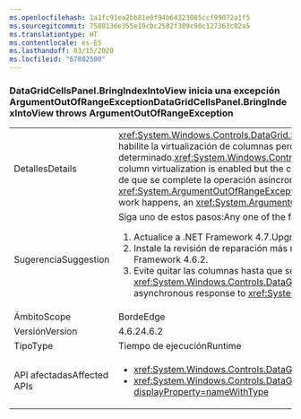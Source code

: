 ```yaml
---
ms.openlocfilehash: 1a1fc91ea2bb81e0f94b64323085ccf99072a1f5
ms.sourcegitcommit: 7588136e355e10cbc2582f389c90c127363c02a5
ms.translationtype: HT
ms.contentlocale: es-ES
ms.lasthandoff: 03/15/2020
ms.locfileid: "67802500"
---
```

### <a name="datagridcellspanelbringindexintoview-throws-argumentoutofrangeexception"></a><span data-ttu-id="7ae08-101">DataGridCellsPanel.BringIndexIntoView inicia una excepción ArgumentOutOfRangeException</span><span class="sxs-lookup"><span data-stu-id="7ae08-101">DataGridCellsPanel.BringIndexIntoView throws ArgumentOutOfRangeException</span></span>

|   |   |
|---|---|
|<span data-ttu-id="7ae08-102">Detalles</span><span class="sxs-lookup"><span data-stu-id="7ae08-102">Details</span></span>|<span data-ttu-id="7ae08-103"><xref:System.Windows.Controls.DataGrid.ScrollIntoView(System.Object)> funcionará de forma asíncrona cuando se habilite la virtualización de columnas pero el ancho de las columnas todavía no se haya determinado.</span><span class="sxs-lookup"><span data-stu-id="7ae08-103"><xref:System.Windows.Controls.DataGrid.ScrollIntoView(System.Object)> will work asynchronously when column virtualization is enabled but the column widths have not yet been determined.</span></span>  <span data-ttu-id="7ae08-104">Si se quitan las columnas antes de que se complete la operación asíncrona, se puede iniciar una excepción <xref:System.ArgumentOutOfRangeException?displayProperty=name>.</span><span class="sxs-lookup"><span data-stu-id="7ae08-104">If columns are removed before the asynchronous work happens, an <xref:System.ArgumentOutOfRangeException?displayProperty=name> can occur.</span></span>|
|<span data-ttu-id="7ae08-105">Sugerencia</span><span class="sxs-lookup"><span data-stu-id="7ae08-105">Suggestion</span></span>|<span data-ttu-id="7ae08-106">Siga uno de estos pasos:</span><span class="sxs-lookup"><span data-stu-id="7ae08-106">Any one of the following:</span></span><ol><li><span data-ttu-id="7ae08-107">Actualice a .NET Framework 4.7.</span><span class="sxs-lookup"><span data-stu-id="7ae08-107">Upgrade to .NET Framework 4.7.</span></span></li><li><span data-ttu-id="7ae08-108">Instale la revisión de reparación más reciente para .NET Framework 4.6.2.</span><span class="sxs-lookup"><span data-stu-id="7ae08-108">Install the latest servicing patch for .NET Framework 4.6.2.</span></span></li><li><span data-ttu-id="7ae08-109">Evite quitar las columnas hasta que se haya completado la respuesta asíncrona para <xref:System.Windows.Controls.DataGrid.ScrollIntoView(System.Object)>.</span><span class="sxs-lookup"><span data-stu-id="7ae08-109">Avoid removing columns until the asynchronous response to <xref:System.Windows.Controls.DataGrid.ScrollIntoView(System.Object)> has completed.</span></span></li></ol>|
|<span data-ttu-id="7ae08-110">Ámbito</span><span class="sxs-lookup"><span data-stu-id="7ae08-110">Scope</span></span>|<span data-ttu-id="7ae08-111">Borde</span><span class="sxs-lookup"><span data-stu-id="7ae08-111">Edge</span></span>|
|<span data-ttu-id="7ae08-112">Versión</span><span class="sxs-lookup"><span data-stu-id="7ae08-112">Version</span></span>|<span data-ttu-id="7ae08-113">4.6.2</span><span class="sxs-lookup"><span data-stu-id="7ae08-113">4.6.2</span></span>|
|<span data-ttu-id="7ae08-114">Tipo</span><span class="sxs-lookup"><span data-stu-id="7ae08-114">Type</span></span>|<span data-ttu-id="7ae08-115">Tiempo de ejecución</span><span class="sxs-lookup"><span data-stu-id="7ae08-115">Runtime</span></span>|
|<span data-ttu-id="7ae08-116">API afectadas</span><span class="sxs-lookup"><span data-stu-id="7ae08-116">Affected APIs</span></span>|<ul><li><xref:System.Windows.Controls.DataGrid.ScrollIntoView(System.Object)?displayProperty=nameWithType></li><li><xref:System.Windows.Controls.DataGrid.ScrollIntoView(System.Object,System.Windows.Controls.DataGridColumn)?displayProperty=nameWithType></li></ul>|
